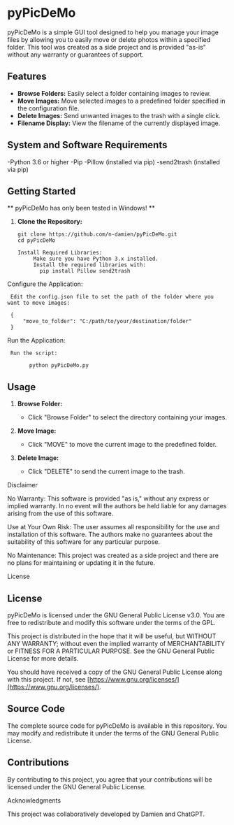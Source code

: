 # pyPicDeMo
pyPicDeMo is a simple GUI tool designed to help you manage your image files by allowing you to easily move or delete photos within a specified folder. This tool was created as a side project and is provided "as-is" without any warranty or guarantees of support.

## Features

- **Browse Folders:** Easily select a folder containing images to review.
- **Move Images:** Move selected images to a predefined folder specified in the configuration file.
- **Delete Images:** Send unwanted images to the trash with a single click.
- **Filename Display:** View the filename of the currently displayed image.

## System and Software Requirements
-Python 3.6 or higher
-Pip
-Pillow (installed via pip)
-send2trash (installed via pip)

## Getting Started

** pyPicDeMo has only been tested in Windows! **

1. **Clone the Repository:**
   ```
   git clone https://github.com/n-damien/pyPicDeMo.git
   cd pyPicDeMo

   Install Required Libraries:
        Make sure you have Python 3.x installed.
        Install the required libraries with:
          pip install Pillow send2trash
   ```

Configure the Application:

   ```
    Edit the config.json file to set the path of the folder where you want to move images:

    {
        "move_to_folder": "C:/path/to/your/destination/folder"
    }
   ```

Run the Application:

   ```
    Run the script:

          python pyPicDeMo.py

   ```

## Usage

1. **Browse Folder:**
   - Click "Browse Folder" to select the directory containing your images.

2. **Move Image:**
   - Click "MOVE" to move the current image to the predefined folder.

3. **Delete Image:**
   - Click "DELETE" to send the current image to the trash.

Disclaimer

No Warranty: This software is provided "as is," without any express or implied warranty. In no event will the authors be held liable for any damages arising from the use of this software.

Use at Your Own Risk: The user assumes all responsibility for the use and installation of this software. The authors make no guarantees about the suitability of this software for any particular purpose.

No Maintenance: This project was created as a side project and there are no plans for maintaining or updating it in the future.

License

## License

pyPicDeMo is licensed under the GNU General Public License v3.0. You are free to redistribute and modify this software under the terms of the GPL.

This project is distributed in the hope that it will be useful, but WITHOUT ANY WARRANTY; without even the implied warranty of MERCHANTABILITY or FITNESS FOR A PARTICULAR PURPOSE. See the GNU General Public License for more details.

You should have received a copy of the GNU General Public License along with this project. If not, see [https://www.gnu.org/licenses/](https://www.gnu.org/licenses/).

## Source Code

The complete source code for pyPicDeMo is available in this repository. You may modify and redistribute it under the terms of the GNU General Public License.

## Contributions

By contributing to this project, you agree that your contributions will be licensed under the GNU General Public License.

Acknowledgments

This project was collaboratively developed by Damien and ChatGPT.
